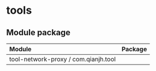 # tools

## Module package
| Module                         | Package                               | 
|:-------------------------------|:--------------------------------------|
| tool-network-proxy             / com.qianjh.tool | 
